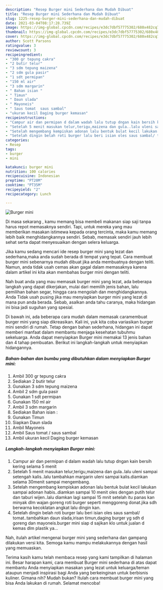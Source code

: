 ```yaml
---
description: "Resep Burger mini Sederhana dan Mudah Dibuat"
title: "Resep Burger mini Sederhana dan Mudah Dibuat"
slug: 1225-resep-burger-mini-sederhana-dan-mudah-dibuat
date: 2021-03-04T08:17:28.739Z
image: https://img-global.cpcdn.com/recipes/e3dc7dbf57775302/680x482cq70/burger-mini-foto-resep-utama.jpg
thumbnail: https://img-global.cpcdn.com/recipes/e3dc7dbf57775302/680x482cq70/burger-mini-foto-resep-utama.jpg
cover: https://img-global.cpcdn.com/recipes/e3dc7dbf57775302/680x482cq70/burger-mini-foto-resep-utama.jpg
author: Scott Parsons
ratingvalue: 3
reviewcount: 3
recipeingredient:
- "300 gr tepung cakra"
- "2 butir telur"
- "3 sdm tepung maizena"
- "2 sdm gula pasir"
- "1 sdt permipan"
- "150 ml air"
- "3 sdm margarin"
- " Bahan isian "
- " Timun"
- " Daun slada"
- " Mayoneis"
- " Saus tomat  saus sambal"
- "ukuran kecil Daging burger kemasan"
recipeinstructions:
- "Campur air dan permipan d dalam wadah lalu tutup dngan kain bersih kering selama 5 menit"
- "Setelah 5 menit masukan telur,terigu,maizena dan gula..lalu uleni sampai setengah kalis..lalu tambahkan margarin uleni sampai kalis.diamkan selama 30menit sampai mengembang."
- "Setelah mengembang kempiskan adonan lalu bentuk bulat kecil lakukan sampai adonan habis..diamkan sampai 10 menit oles dengan putih telur dan taburi wijen..lalu diamkan lagi sampai 15 mnit setelah itu panas kan minyak dlm wajan goreng roti burger seperti menggoreng donat.jika sdh berwarna kecoklatan angkat lalu dingin kan."
- "Setelah dingin belah roti burger lalu beri isian oles saus sambal/ tomat..tambahkan daun slada,irisan timun,daging burger yg sdh d goreng dan mayoneis.burger mini siap d sajikan klo untuk jualan d kemas dlm plastik ya..."
categories:
- Resep
tags:
- burger
- mini

katakunci: burger mini 
nutrition: 100 calories
recipecuisine: Indonesian
preptime: "PT20M"
cooktime: "PT35M"
recipeyield: "2"
recipecategory: Lunch

---
```



![Burger mini](https://img-global.cpcdn.com/recipes/e3dc7dbf57775302/680x482cq70/burger-mini-foto-resep-utama.jpg)

Di masa  sekarang , kamu memang bisa membeli makanan siap saji tanpa harus repot memasaknya sendiri. Tapi, untuk mereka yang mau memberikan masakan istimewa kepada orang tercinta, maka kamu memang lebih baik menghidangkannya sendiri. Sebab, memasak sendiri jauh lebih sehat serta dapat menyesuaikan dengan selera keluarga.

Jika kamu sedang mencari ide resep burger mini yang lezat dan sederhana,maka anda sudah berada di tempat yang tepat. Cara membuat burger mini  sebenarnya mudah dibuat jika anda membuatnya dengan teliti. Namun, anda tidak usah cemas akan gagal dalam memasaknya 
karena dalam artikel ini kita akan membahas burger mini dengan teliti.  



Nah buat anda yang mau memasak burger mini yang lezat, ada beberapa langkah yang dapat dikerjakan, mulai dari memilih jenis bahan, lalu pemilihan bahan segar, hingga cara mengolah dan menghidangkannya. Anda Tidak usah pusing jika mau menyiapkan burger mini yang lezat di mana pun anda berada. Sebab, asalkan anda  tahu caranya, maka hidangan ini bisa jadi suguhan yang spesial.

Di bawah ini, ada beberapa cara mudah dalam memasak caramembuat burger mini yang siap dikreasikan. Kali ini, yuk kita coba variasikan burger mini sendiri di rumah. Tetap dengan bahan sederhana, hidangan ini dapat memberi manfaat dalam membantu menjaga kesehatan tubuhmu sekeluarga. Anda dapat menyiapkan Burger mini memakai 13 jenis bahan dan 4 tahap pembuatan. Berikut ini langkah-langkah untuk menyiapkan hidangannya.

<!--inarticleads1-->

##### Bahan-bahan dan bumbu yang dibutuhkan dalam menyiapkan Burger mini:

1. Ambil 300 gr tepung cakra
1. Sediakan 2 butir telur
1. Gunakan 3 sdm tepung maizena
1. Ambil 2 sdm gula pasir
1. Gunakan 1 sdt permipan
1. Gunakan 150 ml air
1. Ambil 3 sdm margarin
1. Sediakan  Bahan isian :
1. Gunakan  Timun
1. Siapkan  Daun slada
1. Ambil  Mayoneis
1. Ambil  Saus tomat / saus sambal
1. Ambil ukuran kecil Daging burger kemasan




<!--inarticleads2-->

##### Langkah-langkah menyiapkan Burger mini:

1. Campur air dan permipan d dalam wadah lalu tutup dngan kain bersih kering selama 5 menit
1. Setelah 5 menit masukan telur,terigu,maizena dan gula..lalu uleni sampai setengah kalis..lalu tambahkan margarin uleni sampai kalis.diamkan selama 30menit sampai mengembang.
1. Setelah mengembang kempiskan adonan lalu bentuk bulat kecil lakukan sampai adonan habis..diamkan sampai 10 menit oles dengan putih telur dan taburi wijen..lalu diamkan lagi sampai 15 mnit setelah itu panas kan minyak dlm wajan goreng roti burger seperti menggoreng donat.jika sdh berwarna kecoklatan angkat lalu dingin kan.
1. Setelah dingin belah roti burger lalu beri isian oles saus sambal/ tomat..tambahkan daun slada,irisan timun,daging burger yg sdh d goreng dan mayoneis.burger mini siap d sajikan klo untuk jualan d kemas dlm plastik ya...




Nah, itulah artikel mengenai  burger mini  yang sederhana dan gampang dilakukan versi kita. Semoga kamu mampu melakukannya dengan hasil yang memuaskan. 

Terima kasih kamu telah membaca resep yang kami tampilkan di halaman ini. Besar harapan kami, cara membuat  Burger mini sederhana di atas dapat membantu Anda menyiapkan masakan yang lezat untuk keluarga/teman ataupun menjadi inspirasi bagi Anda yang berkeinginan untuk berbisnis kuliner. Gimana nih? Mudah bukan? Itulah cara membuat burger mini yang bisa Anda lakukan di rumah. Selamat mencoba!

